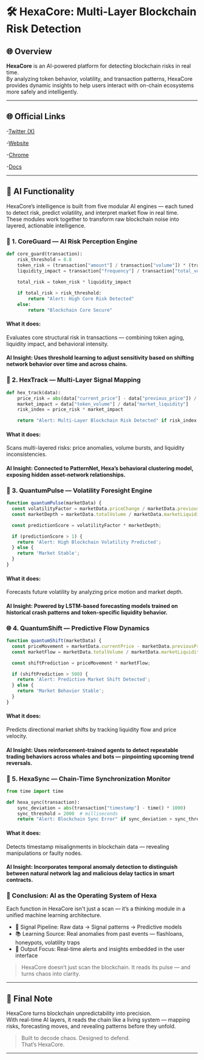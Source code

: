 # 🛠️ HexaCore: Multi-Layer Blockchain Risk Detection

## 🌐 Overview

**HexaCore** is an AI-powered platform for detecting blockchain risks in real time.  
By analyzing token behavior, volatility, and transaction patterns, HexaCore provides dynamic insights to help users interact with on-chain ecosystems more safely and intelligently.

---

## 🌐 Official Links

-[Twitter (X)](https://x.com/HexaCoreLab)

-[Website](https://www.hexacorelab.com/)

-[Chrome](https://chromewebstore.google.com/detail/hexacore/bopjbphhfgddhnoappoadoonkidbcagh)

-[Docs](https://hexacortex.gitbook.io/hexacortex-docs/)


---

## 🧠 AI Functionality

HexaCore’s intelligence is built from five modular AI engines — each tuned to detect risk, predict volatility, and interpret market flow in real time.  
These modules work together to transform raw blockchain noise into layered, actionable intelligence.

### 🔐 1. CoreGuard — AI Risk Perception Engine

```python
def core_guard(transaction):
    risk_threshold = 0.8
    token_risk = (transaction["amount"] / transaction["volume"]) * (transaction["token_age"] ** 0.5)
    liquidity_impact = transaction["frequency"] / transaction["total_volume"]
    
    total_risk = token_risk * liquidity_impact

    if total_risk > risk_threshold:
        return "Alert: High Core Risk Detected"
    else:
        return "Blockchain Core Secure"
```
#### What it does:
Evaluates core structural risk in transactions — combining token aging, liquidity impact, and behavioral intensity.
#### AI Insight: Uses threshold learning to adjust sensitivity based on shifting network behavior over time and across chains.

### 🧬 2. HexTrack — Multi-Layer Signal Mapping

```python
def hex_track(data):
    price_risk = abs(data["current_price"] - data["previous_price"]) / data["previous_price"]
    market_impact = data["token_volume"] / data["market_liquidity"]
    risk_index = price_risk * market_impact

    return "Alert: Multi-Layer Blockchain Risk Detected" if risk_index > 0.7 else "Blockchain Risk Normal"
```
#### What it does:
Scans multi-layered risks: price anomalies, volume bursts, and liquidity inconsistencies.
#### AI Insight: Connected to PatternNet, Hexa’s behavioral clustering model, exposing hidden asset-network relationships.

### 🔮 3. QuantumPulse — Volatility Foresight Engine

```js
function quantumPulse(marketData) {
  const volatilityFactor = marketData.priceChange / marketData.previousPrice;
  const marketDepth = marketData.totalVolume / marketData.marketLiquidity;

  const predictionScore = volatilityFactor * marketDepth;

  if (predictionScore > 1) {
    return 'Alert: High Blockchain Volatility Predicted';
  } else {
    return 'Market Stable';
  }
}
```
#### What it does:
Forecasts future volatility by analyzing price motion and market depth.
#### AI Insight: Powered by LSTM-based forecasting models trained on historical crash patterns and token-specific liquidity behavior.

### 🌐 4. QuantumShift — Predictive Flow Dynamics

```js
function quantumShift(marketData) {
  const priceMovement = marketData.currentPrice - marketData.previousPrice;
  const marketFlow = marketData.totalVolume / marketData.marketLiquidity;

  const shiftPrediction = priceMovement * marketFlow;

  if (shiftPrediction > 500) {
    return 'Alert: Predictive Market Shift Detected';
  } else {
    return 'Market Behavior Stable';
  }
}
```
#### What it does:
Predicts directional market shifts by tracking liquidity flow and price velocity.
#### AI Insight: Uses reinforcement-trained agents to detect repeatable trading behaviors across whales and bots — pinpointing upcoming trend reversals.

### 🔄 5. HexaSync — Chain-Time Synchronization Monitor

```python
from time import time

def hexa_sync(transaction):
    sync_deviation = abs(transaction["timestamp"] - time() * 1000)
    sync_threshold = 2000  # milliseconds
    return "Alert: Blockchain Sync Error" if sync_deviation > sync_threshold else "Blockchain Synchronized"
```
#### What it does:
Detects timestamp misalignments in blockchain data — revealing manipulations or faulty nodes.
#### AI Insight: Incorporates temporal anomaly detection to distinguish between natural network lag and malicious delay tactics in smart contracts.

### 🔬 Conclusion: AI as the Operating System of Hexa
Each function in HexaCore isn't just a scan — it’s a thinking module in a unified machine learning architecture.

- 🔁 Signal Pipeline: Raw data → Signal patterns → Predictive models
- 📚 Learning Source: Real anomalies from past events — flashloans, honeypots, volatility traps
- 🎯 Output Focus: Real-time alerts and insights embedded in the user interface

> HexaCore doesn’t just scan the blockchain.
> It reads its pulse — and turns chaos into clarity.

---

## 🧾 Final Note

HexaCore turns blockchain unpredictability into precision.  
With real-time AI layers, it reads the chain like a living system — mapping risks, forecasting moves, and revealing patterns before they unfold.

> Built to decode chaos. Designed to defend.  
> That’s HexaCore.

---
